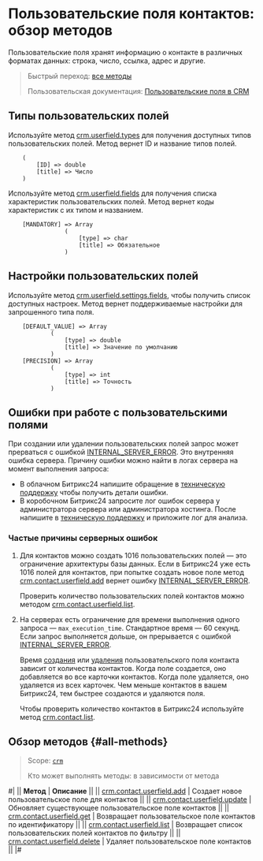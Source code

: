 # Пользовательские поля контактов: обзор методов

Пользовательские поля хранят информацию о контакте в различных форматах данных: строка, число, ссылка, адрес и другие. 

> Быстрый переход: [все методы](#all-methods) 
> 
> Пользовательская документация: [Пользовательские поля в CRM](https://helpdesk.bitrix24.ru/open/22048980/)

## Типы пользовательских полей

Используйте метод [crm.userfield.types](../../universal/user-defined-fields/crm-userfield-types.md) для получения доступных типов пользовательских полей. Метод вернет ID и название типов полей.

````
    (
        [ID] => double    
        [title] => Число
    )
````

Используйте метод [crm.userfield.fields](../../universal/user-defined-fields/crm-userfield-fields.md) для получения списка характеристик пользовательских полей. Метод вернет коды характеристик с их типом и названием.

````
    [MANDATORY] => Array
                (
                    [type] => char
                    [title] => Обязательное
                )
````

## Настройки пользовательских полей

Используйте метод [crm.userfield.settings.fields](../../universal/user-defined-fields/crm-userfield-settings-fields.md), чтобы получить список доступных настроек. Метод вернет поддерживаемые настройки для запрошенного типа поля. 

````
    [DEFAULT_VALUE] => Array
            (
                [type] => double
                [title] => Значение по умолчанию
            )
    [PRECISION] => Array
            (
                [type] => int
                [title] => Точность
            )
````

## Ошибки при работе с пользовательскими полями

При создании или удалении пользовательских полей запрос может прерваться с ошибкой [INTERNAL_SERVER_ERROR](../../../../error-codes.md). Это внутренняя ошибка сервера. Причину ошибки можно найти в логах сервера на момент выполнения запроса: 
* В облачном Битрикс24 напишите обращение в [техническую поддержку](../../../../bitrix-support.md) чтобы получить детали ошибки. 
* В коробочном Битрикс24 запросите лог ошибок сервера у администратора сервера или администратора хостинга. После напишите в [техническую поддержку](../../../../bitrix-support.md) и приложите лог для анализа. 

### Частые причины серверных ошибок

1. Для контактов можно создать 1016 пользовательских полей — это ограничение архитектуры базы данных. Если в Битрикс24 уже есть 1016 полей для контактов, при попытке создать новое поле метод [crm.contact.userfield.add](./crm-contact-userfield-add.md) вернет ошибку [INTERNAL_SERVER_ERROR](../../../../error-codes.md). 

    Проверить количество пользовательских полей контактов можно методом [crm.contact.userfield.list](./crm-contact-userfield-list.md). 

2. На серверах есть ограничение для времени выполнения одного запроса — `max_execution_time`. Стандартное время — 60 секунд. Если запрос выполняется дольше, он прерывается с ошибкой [INTERNAL_SERVER_ERROR](../../../../error-codes.md). 

    Время [создания](./crm-contact-userfield-add.md) или [удаления](./crm-contact-userfield-delete.md) пользовательского поля контакта зависит от количества контактов. Когда поле создается, оно добавляется во все карточки контактов. Когда поле удаляется, оно удаляется из всех карточек. Чем меньше контактов в вашем Битрикс24, тем быстрее создаются и удаляются поля.
   
    Чтобы проверить количество контактов в Битрикс24 используйте метод [crm.contact.list](../crm-contact-list.md).

## Обзор методов {#all-methods}

> Scope: [`crm`](../../../scopes/permissions.md)
>
> Кто может выполнять методы: в зависимости от метода

#|
|| **Метод** | **Описание** ||
|| [crm.contact.userfield.add](./crm-contact-userfield-add.md) | Создает новое пользовательское поле для контактов ||
|| [crm.contact.userfield.update](./crm-contact-userfield-update.md) | Обновляет существующее пользовательское поле контактов ||
|| [crm.contact.userfield.get](./crm-contact-userfield-get.md) | Возвращает пользовательское поле контактов по идентификатору ||
|| [crm.contact.userfield.list](./crm-contact-userfield-list.md) | Возвращает список пользовательских полей контактов по фильтру ||
|| [crm.contact.userfield.delete](./crm-contact-userfield-delete.md) | Удаляет пользовательское поле контактов ||
|#